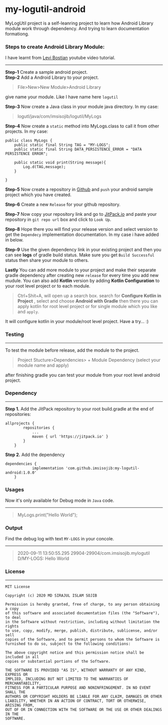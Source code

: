 # my-logutil-android
MyLogUtil project is a self-leanring project to learn how Android Library module work through dependency. And trying to learn documentation formationg.

### Steps to create Android Library Module:
I have learnt from [Levi Bostian](https://youtu.be/RYiZZprUNJw "Youtube Channel Link") youtube video tutorial.
***
**Step-1** Create a sample android project.<br>
**Step-2** Add a Android Library to your project.<br>
>File>New>New Module>Android Library

give name your module. Like I have name here `logutil`

**Step-3** Now create a Java class in your module java directory. In my case:

>logutl/java/com/imsisojib/logutil/MyLogs

**Step-4** Now create a `static` method into MyLogs.class to call it from other projects. In my case:
```Java:
public class MyLogs {
    public static final String TAG = "MY-LOGS";
    public static final String DATA_PERSISTENCE_ERROR = "DATA PERSISTENCE ERROR";

    public static void print(String message){
        Log.d(TAG,message);
    }

}
```
**Step-5** Now create a repository in [Github](https://github.com/ "Github") and `push` your android sample project which you have created.

**Step-6** Create a new `Release` for your github repository.

**Step-7** Now copy your repository link and go to [JitPack.io](https://jitpack.io/ "jitpack.io") and paste your repository in `git repo url` box and click to `Look Up`.

**Step-8** Hope there you will find your release version and select version to get the `Dependecy` implementation documentation. In my case i have added in below.

**Step-9** Use the given dependency link in your existing project and then you can see **logs** of gradle build status. Make sure you get `Build Successful` status then share your module to others.

**Lastly** You can add more module to your project and make their separate gradle dependency after creating new `release` for every time you add new mudule. You can also add **Kotlin** version by adding **Kotlin Configuration** to your root level project or to each module. 

> Ctrl+Shit+A, will open up a search box. search for **Configure Kotlin in Project** , select and choose **Android with Gradle** then there you can apply kotlin for root level project or for single module which you like and `apply`.

It will configure kotlin in your module/root level project. Have a try... :) 


### Testing
***
To test the module before release, add the module to the project.
> Project Stucture>Dependencies> + Module Dependency (select your module name and apply)

after finishing gradle you can test your module from your root level android project. 


### Dependency
***
**Step 1.** Add the JitPack repository to your root build.gradle at the end of repositories:<br>

```
allprojects {
		repositories {
			...
			maven { url 'https://jitpack.io' }
		}
	}
```

**Step 2.**  Add the dependency

```
dependencies {
	        implementation 'com.github.imsisojib:my-logutil-android:1.0.0'
	}
```

### Usages
Now it's only available for Debug mode in  `Java` code.
***
>MyLogs.print("Hello World");

### Output
Find the debug log with text `MY-LOGS` in your concole.
***
>2020-09-11 13:50:55.295 29904-29904/com.imsisojib.mylogutil D/MY-LOGS: Hello World

### License
***

```
MIT License

Copyright (c) 2020 MD SIRAJUL ISLAM SOJIB

Permission is hereby granted, free of charge, to any person obtaining a copy
of this software and associated documentation files (the "Software"), to deal
in the Software without restriction, including without limitation the rights
to use, copy, modify, merge, publish, distribute, sublicense, and/or sell
copies of the Software, and to permit persons to whom the Software is
furnished to do so, subject to the following conditions:

The above copyright notice and this permission notice shall be included in all
copies or substantial portions of the Software.

THE SOFTWARE IS PROVIDED "AS IS", WITHOUT WARRANTY OF ANY KIND, EXPRESS OR
IMPLIED, INCLUDING BUT NOT LIMITED TO THE WARRANTIES OF MERCHANTABILITY,
FITNESS FOR A PARTICULAR PURPOSE AND NONINFRINGEMENT. IN NO EVENT SHALL THE
AUTHORS OR COPYRIGHT HOLDERS BE LIABLE FOR ANY CLAIM, DAMAGES OR OTHER
LIABILITY, WHETHER IN AN ACTION OF CONTRACT, TORT OR OTHERWISE, ARISING FROM,
OUT OF OR IN CONNECTION WITH THE SOFTWARE OR THE USE OR OTHER DEALINGS IN THE
SOFTWARE.
    
```





